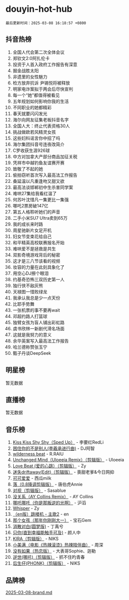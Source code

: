 # douyin-hot-hub

`最后更新时间：2025-03-08 16:18:57 +0800`

## 抖音热榜

1. 全国人代会第二次全体会议
1. 郑钦文2:0阿扎伦卡
1. 投资于人首入政府工作报告有深意
1. 掘金战胜太阳
1. 非遗里的女性魅力
1. 检方放弃抗诉 尹锡悦将被释放
1. 明家电诈案拟于两会后尽快宣判
1. 每一个“她”都值得被看见
1. 五年规划如何影响你我的生活
1. 不同职业的她都精彩
1. 春天就要闪闪发光
1. 海尔向网友征集老板抖音名字
1. 全国人大：终止代表资格30人
1. 挑战做欧若风精灵女孩
1. 这些妇科谣言你中招了吗
1. 海尔集团抖音号连夜改简介
1. C罗收获生涯926球
1. 中方对加拿大产部分商品加征关税
1. 凭祥市中越钓鱼友谊赛开赛
1. 致敬了不起的她
1. 偷拍窃听首次写入最高法工作报告
1. 桑延温以凡重逢吻又甜又欲
1. 最高法谈邯郸初中生杀害同学案
1. 难哄27集给我看红温了
1. 何苏叶沈惜凡一集更比一集强
1. 哪吒2票房破147亿
1. 第五人格聆听她们的声音
1. 二手小米SU7 Ultra卖到65万
1. 我的成长来时路
1. 周星驰新片女足开机
1. 妇女节变束花给自己
1. 和平精英高校联赛报名开始
1. 难哄爱不是拯救是共生
1. 双影奇境游戏背后的秘密
1. 这才是三八节该看的视频
1. 妆容的力量在此刻具象化了
1. 用空心DJ擦个眼泪
1. 约基奇恐怖三双历史第一人
1. 独行侠不敌灰熊
1. 天禄图一惜败绿龙
1. 我承认我总是少一点天份
1. 比耶手势舞
1. 一张机票的事不要再wait
1. 邓超约路人打篮球
1. 独臂女孩为盲人铺出彩虹路
1. 虞书欣林一新剧代滑名场面
1. 这就是我努力的意义
1. 余华英案写入最高法工作报告
1. 哈兰德称赞张玉宁
1. 甄子丹谈DeepSeek

## 明星榜

暂无数据

## 直播榜

暂无数据

## 音乐榜

1. [Kiss Kiss Shy Shy（Sped Up）](https://sf5-hl-cdn-tos.douyinstatic.com/obj/tos-cn-ve-2774/oYpXDAeGgQK0zfPaji7iKUixpCXFGILeLGmvYA) - 李要红RedLi
1. [困住你的不是别人(李羲承进行曲)](https://sf3-cdn-tos.douyinstatic.com/obj/tos-cn-ve-2774/okWrrVL1iQGZbfHVeCPAe7IaerYfM2jEQi5mNI) - DJ阿智
1. [wilderness beat](https://sf3-cdn-tos.douyinstatic.com/obj/tos-cn-ve-2774/o0oBmODSFCpfFdLRGzAAFC2ah9AIMEQfAOueVE) - R.RAIU
1. [Unchanged Mind（Uloeeia Remix）（剪辑版）](https://sf5-hl-cdn-tos.douyinstatic.com/obj/tos-cn-ve-2774/oIHYu1YfsziJqmggAqBsXOiiI2Y1QB6I61RsMW) - Uloeeia
1. [Love Beat  (爱的心跳）（剪辑版）](https://sf3-cdn-tos.douyinstatic.com/obj/tos-cn-ve-2774/oUlARwvEINIisZ9nCnKMZiYFGfCCYLtDADDBge) - Zy
1. [迷失driftaway(Edit)（剪辑版）](https://sf5-hl-cdn-tos.douyinstatic.com/obj/tos-cn-ve-2774/ogaa1xGNeFO6FCaMgO8PzzAceEI4fBLDMi15H3) - 喪甜老爹&今日网抑
1. [可可爱爱](https://sf3-cdn-tos.douyinstatic.com/obj/tos-cn-ve-2774/0deb1e75aea643b9927ba26aaafa29dd) - 西瓜milk
1. [落（0.8降调剪辑版）](https://sf3-cdn-tos.douyinstatic.com/obj/tos-cn-ve-2774/ociN0WUv3APijBYr6DUmAHmdkZ5MjM6gIF3iA) - 唐伯虎Annie
1. [对视（剪辑版）](https://sf3-cdn-tos.douyinstatic.com/obj/tos-cn-ve-2774/ogKtIhiB0WfAa18F9z3uWODMtZi2ysB1VuAIsQ) - Sasablue
1. [没关系（AY Collins Remix）](https://sf3-cdn-tos.douyinstatic.com/obj/tos-cn-ve-2774/oIBbI5Ghw4zdUCQMJrDEFaAQilZP3EIDSi7MW) - AY Collins
1. [哪吒哪吒（你是那叛逆的光啊）](https://sf3-cdn-tos.douyinstatic.com/obj/tos-cn-ve-2774/oUkQCgCDnBanFehFEFQDxCQntAOIfp9gyZYFVo) - 沪滔
1. [Whisper](https://sf3-cdn-tos.douyinstatic.com/obj/tos-cn-ve-2774/oEeYKDxIDCFuArkftgkGqCnG7xZtRC2rEMKBQi) - Zy
1. [（en版）跳楼机 - 主歌2](https://sf3-cdn-tos.douyinstatic.com/obj/tos-cn-ve-2774/oklN6GvgQ2L8DpPeaAGf1gPeyKzjXFwHIwoCZv) - en
1. [那个女孩（那年你刚刚大一）](https://sf3-cdn-tos.douyinstatic.com/obj/tos-cn-ve-2774/o4IZw7TlivwiBBBMA2rIgWrGNIrjFroh6bPqQ) - 宝石Gem
1. [消散对白(圆梦版)](https://sf3-cdn-tos.douyinstatic.com/obj/tos-cn-ve-2774/og4jB5I5IizzoZVAAAzWgBMAsMDWoArfwBOiFs) - 丁禹兮
1. [只你(直到幸福能触手可及)](https://sf3-cdn-tos.douyinstatic.com/obj/tos-cn-ve-2774/o0lBkRDzFTeaVSUz3ZZSCBVtZ5DIMQGfgmEAuE) - 颜人中
1. [KIRA（剪辑版）](https://sf3-cdn-tos.douyinstatic.com/obj/tos-cn-ve-2774/o0Bq3TvdHqOfzihWrHyABMociuMA3Inwsbx9Wi) - NIKS
1. [小美满（电影《热辣滚烫》热辣陪伴曲）](https://sf3-cdn-tos.douyinstatic.com/obj/tos-cn-ve-2774/o0GAn2lSgfZIDUgtevCGDQYnFg4CwnrBaxbTZL) - 周深
1. [没有如果（热恋版）](https://sf3-cdn-tos.douyinstatic.com/obj/tos-cn-ve-2774/o4iETqbxIThtCXlBeV0DfAhZsbCFGhagYupnMx) - 大表哥Sophie、迦勒
1. [逆世(哪吒)（剪辑版）](https://sf5-hl-cdn-tos.douyinstatic.com/obj/tos-cn-ve-2774/oMIEZAfEogrLnzfDWMBiZKCWuXIUFLtRDsOFWs) - 抓不住旳青春
1. [后生仔(PHONK)（剪辑版）](https://sf3-cdn-tos.douyinstatic.com/obj/tos-cn-ve-2774/o0TzmfumdQAJ1aGG9F5LfTXIYeGcqYKRPAeFdJ) - NIKS

## 品牌榜

[2025-03-08-brand.md](2025-03-08-brand.md)
